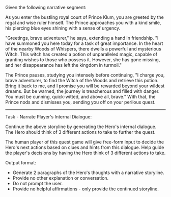 Given the following narrative segment:

As you enter the bustling royal court of Prince Klum, you are greeted by the regal and wise ruler himself. The Prince approaches you with a kind smile, his piercing blue eyes shining with a sense of urgency.

"Greetings, brave adventurer," he says, extending a hand in friendship. "I have summoned you here today for a task of great importance. In the heart of the nearby Woods of Whispers, there dwells a powerful and mysterious Witch. This witch has created a potion of unparalleled magic, capable of granting wishes to those who possess it. However, she has gone missing, and her disappearance has left the kingdom in turmoil."

The Prince pauses, studying you intensely before continuing, "I charge you, brave adventurer, to find the Witch of the Woods and retrieve this potion. Bring it back to me, and I promise you will be rewarded beyond your wildest dreams. But be warned, the journey is treacherous and filled with danger. You must be cunning, quick-witted, and above all, brave." With that, the Prince nods and dismisses you, sending you off on your perilous quest.

---

Task - Narrate Player's Internal Dialogue:

Continue the above storyline by generating the Hero's internal dialogue. The Hero should think of 3 different actions to take to further the quest.

The human player of this quest game will give free-form input to decide the Hero's next actions based on clues and hints from this dialogue. Help guide the player's decisions by having the Hero think of 3 different actions to take.

Output format:
- Generate 2 paragraphs of the Hero's thoughts with a narrative storyline.
- Provide no other explanation or conversation.
- Do not prompt the user.
- Provide no helpful affirmations - only provide the continued storyline.